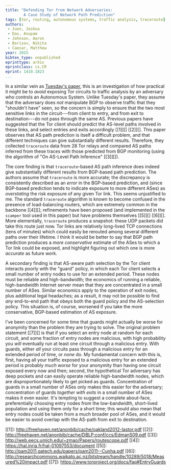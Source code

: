 ```yaml
---
title: "Defending Tor from Network Adversaries:
        A Case Study of Network Path Prediction"
tags: [tor, routing, autonomous systems, traffic analysis, traceroute]
authors:
 - Juen, Joshua
 - Das, Anupam
 - Johnson, Aaron
 - Borisov, Nikita
 - Caesar, Matthew
year: 2015
bibtex_type: unpublished
eprinttype: arXiv
eprintclass: cs.CR
eprint: 1410.1823
...
```


In a similar vein as
[Tuesday's paper](/2014/anonymity-on-quicksand-using-bgp-to-compromise-tor/),
this is an investigation of how practical it might be to _avoid_
exposing Tor circuits to traffic analysis by an adversary who controls
an Autonomous System.  Unlike Tuesday's paper, they assume that the
adversary does _not_ manipulate BGP to observe traffic that they
"shouldn't have" seen, so the concern is simply to ensure that the two
most sensitive links in the circuit---from client to entry, and from
exit to destination---do not pass through the same AS.  Previous
papers have suggested that the Tor client should predict the AS-level
paths involved in these links, and select entries and exits
accordingly [[1]][] [[2]][]. This paper observes that AS path
prediction is itself a difficult problem, and that different
techniques can give substantially different results.  Therefore, they
collected `traceroute` data from 28 Tor relays and compared AS paths
inferred from these traces with those predicted from BGP monitoring
(using the algorithm of "On AS-Level Path Inference" [[3]][]).

The core finding is that `traceroute`-based AS path inference does
indeed give substantially different results from BGP-based path
prediction.  The authors assume that `traceroute` is more accurate;
the discrepancy is consistently described as an _error_ in the
BGP-based prediction, and (since BGP-based prediction tends to
indicate exposure to more different ASes) as _overstating_ the risk
exposure of any given Tor link.  This seems unjustified to me.  The
standard `traceroute` algorithm is known to become confused in the
presence of load-balancing routers, which are extremely common in the
backbone [[4]][]; refinements have been proposed (and implemented in
the `scamper` tool used in this paper) but have problems themselves
[[5]][] [[6]][].  More elementally, `traceroute` produces a snapshot:
these UDP packets did take this route just now.  Tor links are
relatively long-lived TCP connections (tens of minutes) which could
easily be rerouted among several different paths over their lifetime.
I think it would be better to say that BGP path prediction produces a
_more conservative_ estimate of the ASes to which a Tor link could be
exposed, and highlight figuring out which one is more _accurate_ as
future work.

A secondary finding is that AS-aware path selection by the Tor client
interacts poorly with the "guard" policy, in which each Tor client
selects a small number of entry nodes to use for an extended period.
These nodes must be reliable and high-bandwidth; the economics of
running a reliable, high-bandwidth Internet server mean that they are
concentrated in a small number of ASes.  Similar economics apply to
the operation of exit nodes, plus additional legal headaches; as a
result, it may not be possible to find _any_ end-to-end path that
obeys both the guard policy and the AS-selection policy.  This
situation is, of course, worsened if you take the more conservative,
BGP-based estimation of AS exposure.

I've been concerned for some time that guards might actually be worse
for anonymity than the problem they are trying to solve.  The original
problem statement [[7]][] is that if you select an entry node at
random for each circuit, and some fraction of entry nodes are
malicious, with high probability you _will_ eventually run at least
one circuit through a malicious entry.  With guards, either _all_ your
circuits pass through a malicious entry for an extended period of
time, or _none_ do.  My fundamental concern with this is, first,
having all your traffic exposed to a malicious entry for an extended
period is probably _much worse_ for your anonymity than having one
circuit exposed every now and then; second, the hypothetical Tor
adversary has deep pockets and can easily operate reliable
high-bandwidth nodes, which are disproportionately likely to get
picked as guards.  Concentration of guards in a small number of ASes
only makes this easier for the adversary; concentration of guards
_together with exits_ in a small number of ASes makes it even easier.
It's tempting to suggest a complete about-face, preferentially
choosing entry nodes from the low-bandwidth, short-lived population
and using them only for a short time; this would also mean that entry
nodes could be taken from a much broader pool of ASes, and it would be
easier to avoid overlap with the AS-path from exit to destination.

[[1]]: http://freehaven.net/anonbib/cache/oakland2012-lastor.pdf
[[2]]: http://freehaven.net/anonbib/cache/DBLP:conf/ccs/EdmanS09.pdf
[[3]]: http://web.eecs.umich.edu/~zmao/Papers/routescope.pdf
[[4]]: https://hal.inria.fr/hal-01097553/document
[[5]]: http://pam2011.gatech.edu/papers/pam2011--Cunha.pdf
[[6]]: http://researchcommons.waikato.ac.nz/bitstream/handle/10289/5018/Measured%20impact.pdf
[[7]]: https://www.torproject.org/docs/faq#EntryGuards
